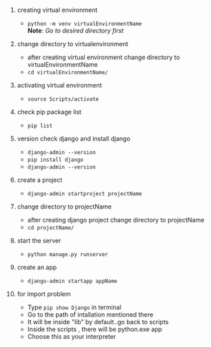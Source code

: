 1. creating virtual environment

   - <code>python -m venv virtualEnvironmentName</code>
     <br>
     <b>Note</b>: <i>Go to desired directory first</i>

2. change directory to virtualenvironment

   - after creating virtual environment change directory to virtualEnvironmentName
   - <code>cd virtualEnvironmentName/</code>

3. activating virtual environment

   - <code>source Scripts/activate</code>

4. check pip package list

   - <code>pip list</code>

5. version check django and install django

   - <code>django-admin --version</code>
   - <code>pip install django</code>
   - <code>django-admin --version</code>

6. create a project

   - <code>django-admin startproject projectName</code>

7. change directory to projectName

   - after creating django project change directory to projectName
   - <code>cd projectName/</code>

8. start the server

   - <code>python manage.py runserver</code>

9. create an app

   - <code>django-admin startapp appName</code>

10. for import problem
    - Type <code>pip show Django</code> in terminal
    - Go to the path of intallation mentioned there
    - It will be inside "lib" by default..go back to scripts
    - Inside the scripts , there will be python.exe app
    - Choose this as your interpreter
